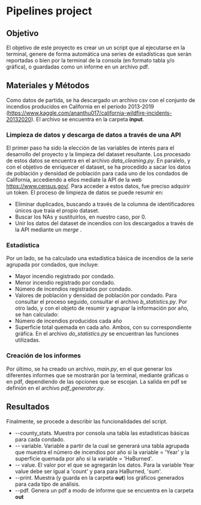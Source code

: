 # Pipelines project
## Objetivo
El objetivo de este proyecto es crear un un script que al ejecutarse en la terminal, genere de forma automática una series de estadísticas que serán reportadas o bien por la terminal de la consola (en formato tabla y/o gráfica), o guardadas como un informe en un archivo pdf.
## Materiales y Métodos
Como datos de partida, se ha descargado un archivo csv con el conjunto de incendios producidos en California en el periodo 2013-2019 (https://www.kaggle.com/ananthu017/california-wildfire-incidents-20132020). El archivo se encuentra en la carpeta **input**.
### Limpieza de datos y descarga de datos a través de una API
El primer paso ha sido la elección de las variables de interés para el desarrollo del proyecto y la limpieza del dataset resultante. Los procesado de estos datos se encuentra en el archivo *data_cleaning.py*. 
En paralelo, y con el objetivo de enriquecer el dataset, se ha procedido a sacar los datos de población y densidad de población para cada uno de los condados de California, accediendo a ellos mediate la API de la web https://www.census.gov/. Para acceder a estos datos, fue preciso adquirir un token.
El proceso de limpieza de datos se puede resumir en:
* Eliminar duplicados, buscando a través de la columna de identificadores únicos que traía el propio dataset.
* Buscar los NAs y sustituirlos, en nuestro caso, por 0.
* Unir los datos del dataset de incendios con los descargados a través de la API mediante un *merge* .

### Estadística
Por un lado, se ha calculado una estadística básica de incendios de la serie agrupada por condados, que incluye:
* Mayor incendio registrado por condado.
* Menor incendio registrado por condado.
* Número de incendios registrados por condado.
* Valores de población y densidad de población por condado.
Para consultar el proceso seguido, consultar el archivo *b_statistics.py*.
Por otro lado, y con el objeto de resumir y agrupar la información por año, se han calculado:
* Número de incendios producidos cada año
* Superficie total quemada en cada año.
Ambos, con su correspondiente gráfica. En el archivo *do_statistics.py* se encuentran las funciones utilizadas.

### Creación de los informes
Por último, se ha creado un archivo, *main.py*, en el que generar los diferentes informes que se mostrarán por la terminal, mediante gráficas o en pdf, dependiendo de las opciones que se escojan. La salida en pdf se definión en el archivo *pdf_generator.py*.

## Resultados
Finalmente, se procede a describir las funcionalidades del script. 
* --county_stats. Muestra por consola una tabla las estadísticas básicas para cada condado.
* -- variable. Variable a partir de la cual se generará una tabla agrupada que muestra el número de incendios por año si la variable = 'Year' y la superficie quemada por año si la variable = 'HaBurned'.
* -- value. El valor por el que se agregarán los datos. Para la variable Year value debe ser igual a 'count' y para para HaBurned, 'sum'.
* --print. Muestra (y guarda en la carpeta **out**) los gráficos generados para cada tipo de análisis.
* --pdf. Genera un pdf a modo de informe que se encuentra en la carpeta **out**



